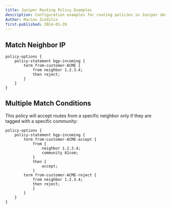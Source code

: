 ```yaml
---
title: Juniper Routing Policy Examples
description: Configuration examples for routing policies in Juniper devices
Author: Marios Zindilis
first-published: 2014-01-20
---
```


Match Neighbor IP
-----------------

    policy-options {
        policy-statement bgp-incoming {
            term from-customer-ACME {
                from neighbor 1.2.3.4;
                then reject;
            }
        }
    }

Multiple Match Conditions
-------------------------

This policy will accept routes from a specific neighbor only if they 
are tagged with a specific community:

    policy-options {
        policy-statement bgp-incoming {
            term from-customer-ACME-accept {
                from {
                    neighbor 1.2.3.4;
                    community A1com;
                }
                then {
                    accept;
                }
            term from-customer-ACME-reject {
                from neighbor 1.2.3.4;
                then reject;
                }
            }
        }
    }
